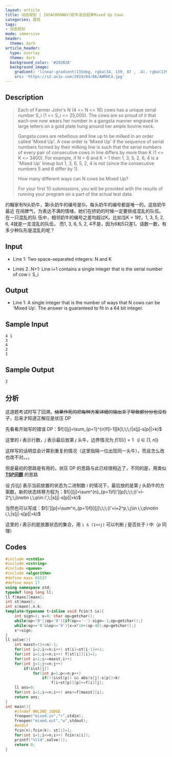```yaml
---
layout: article
title: 动态规划 | [USACO08NOV]奶牛混合起来Mixed Up Cows
categories: 题目
tags: 
- 动态规划
mode: immersive
header:
  theme: dark
article_header:
  type: overlay
  theme: dark
  background_color: '#203028'
  background_image:
    gradient: 'linear-gradient(135deg, rgba(34, 139, 87 , .4), rgba(139, 34, 139, .4))'
    src: 'https://s2.ax1x.com/2019/04/06/AWRHC4.jpg'
---
```


<!--more-->

## Description

>Each of Farmer John's N (4 <= N <= 16) cows has a unique serial  number S_i (1 <= S_i <= 25,000). The cows are so proud of it that  each one now wears her number in a gangsta manner engraved in large  letters on a gold plate hung around her ample bovine neck.
>
>Gangsta cows are rebellious and line up to be milked in an order  called 'Mixed Up'. A cow order is 'Mixed Up' if the sequence of serial  numbers formed by their milking line is such that the serial numbers of  every pair of consecutive cows in line differs by more than K (1 <= K  <= 3400). For example, if N = 6 and K = 1 then 1, 3, 5, 2, 6, 4 is a  'Mixed Up' lineup but 1, 3, 6, 5, 2, 4 is not (since the consecutive  numbers 5 and 6 differ by 1).
>
>How many different ways can N cows be Mixed Up?
>
>For your first 10 submissions, you will be provided with the results of running your program on a part of the actual test data.

约翰家有N头奶牛，第i头奶牛的编号是Si，每头奶牛的编号都是唯一的。这些奶牛最近  在闹脾气，为表达不满的情绪，她们在挤奶的时候一定要排成混乱的队伍。在一只混乱的队 伍中，相邻奶牛的编号之差均超过K。比如当K = 1时，1,  3, 5, 2, 6, 4就是一支混乱的队伍， 而1, 3, 6, 5, 2, 4不是，因为6和5只差1。请数一数，有多少种队形是混乱的呢？

## Input

- Line 1: Two space-separated integers: N and K

- Lines 2..N+1: Line i+1 contains a single integer that is the serial number of cow i: S_i

## Output

* Line 1: A single integer that is the number of ways that N cows can be
  'Mixed Up'. The answer is guaranteed to fit in a 64 bit integer.

## Sample Input

  ```text
4 1 
3 
4 
2 
1 
  ```

## Sample Output

```text
2
```

## 分析

这道题考试时写了回溯，~~结果作死的把每种方案详细的输出来了导致部分分也没有了~~，后来才知道正解应是状压 DP

先看看开始写的错误 DP：$f[i][j]=\sum_{p=1}^{n}f[i-1][k]\;\;\;(|s[j]-s[p]|>k)$

这里的 $i$ 表示行数，$j$ 表示最后放第 $j$ 头牛，边界情况为 $f[1][i]=1\;\;\;(i\in[1,\;n])$

这样写的话明显会计算到重复的情况（这里指隔一位出现同一头牛），而且怎么改也改不对。。。

但是最初的思路是有用的，状压 DP 的思路与此已经很相近了，不同的是，用类似 [**TSP问题**](https://newoj.cqyz.cn/problem/P1976) 的思路

设 $f[i][j]$ 表示当前放置的状态为二进制数 $i$ 的情况下，最后放的是第 $j$ 头奶牛的方案数，新的状态转移方程为：$f[i][j]=\sum^{n}_{p=1}f[i'][p]\;\;\;(i'=i-2^j,\;j\notin i,\;p\in i',\;|s[j|-s[p]|>k)$

当然也可以写成：$f[i'][p]=\sum^n_{p=1}f[i][j]\;\;\;(i'=i+2^p,\;j\in i,\;p\notin i,\;|s[j|-s[p]|>k)$

这里的 $i$ 表示的是放置状态的集合，用 `i & (1<<j)` 可以判断 $j$ 是否处于 $i$ 中（$p$ 同理）

## Codes

```cpp
#include <cstdio>
#include <cstring>
#include <queue>
#include <algorithm>
#define maxs 65537
#define maxn 17
using namespace std;
typedef long long ll;
ll f[maxs][maxn];
int st[maxn];
int s[maxn],n,k;
template<typename t>inline void fcin(t &x){
	int sign=1; x=0; char op=getchar();
	while(op<'0'||op>'9'){if(op=='-') sign=-1;op=getchar();}
	while(op>='0'&&op<='9'){x=x*10+(op-48);op=getchar();}
	x*=sign;
}
ll solve(){
	int maxst=(1<<n)-1;
	for(int i=2;i<=n;i++) st[i]=st[i-1]<<1;
	for(int i=1;i<=n;i++) f[st[i]][i]=1;
	for(int i=1;i<=maxst;i++)
	for(int j=1;j<=n;j++)
		if(i&st[j])
			for(int p=1;p<=n;p++)
				if(!(i&st[p]) && abs(s[j]-s[p])>k) 
					f[i+st[p]][p]+=f[i][j];
	ll ans=0;
	for(int i=1;i<=n;i++) ans+=f[maxst][i];
	return ans;
} 
int main(){
	#ifndef ONLINE_JUDGE
	freopen("mixed.in","r",stdin);
	freopen("mixed.out","w",stdout);
	#endif
	fcin(n);fcin(k); st[1]=1;
	for(int i=1;i<=n;i++) fcin(s[i]);
	printf("%lld",solve()); 
	return 0;
}
```



